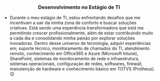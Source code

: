 <h3 align="center">Desenvolvimento no Estágio de TI</h3>


* Durante o meu estágio de TI, estou enfrentando desafios que me incentivam a sair da minha zona de conforto e buscar soluções criativas.
Está sendo uma experiência transformadora que está me permitindo crescer profissionalmente, além de estar contribuindo muito a cada dia e consolidando minha paixão por explorar soluções inovadoras. Dentro desse universo de tecnologia, adquiri experiências em; suporte técnico, monitoramento de chamados do TI, atendimento remoto, conhecimento em Office365 e Azure (Microsoft Intune), SharePoint, sistemas de monitoramento de rede e infraestrutura, sistemas operacionais, configuração de redes, softwares, firewall, manutenção de hardware e conhecimento básico em TOTVS (Protheus). 😊
